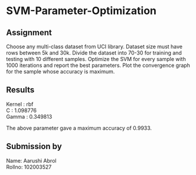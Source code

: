 # SVM-Parameter-Optimization

## Assignment
Choose any multi-class dataset from UCI library. Dataset size must have rows between 5k and 30k. Divide the dataset into 70-30 for training and testing with 10 different samples. Optimize the SVM for every sample with 1000 iterations and report the best parameters. Plot the convergence graph for the sample whose accuracy is maximum.

## Results

Kernel : rbf <br>
C : 1.098776 <br>
Gamma : 0.349813 <br>

The above parameter gave a maximum accuracy of 0.9933.

## Submission by

Name: Aarushi Abrol <br>
Rollno: 102003527
